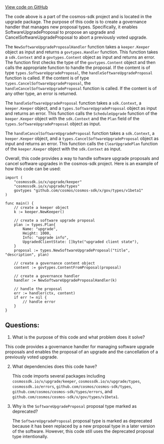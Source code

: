 [View code on GitHub](https://github.com/cosmos/cosmos-sdk/blob/main/x/upgrade/handler.go)

The code above is a part of the cosmos-sdk project and is located in the upgrade package. The purpose of this code is to create a governance handler that manages new proposal types. Specifically, it enables SoftwareUpgradeProposal to propose an upgrade and CancelSoftwareUpgradeProposal to abort a previously voted upgrade.

The `NewSoftwareUpgradeProposalHandler` function takes a `keeper.Keeper` object as input and returns a `govtypes.Handler` function. This function takes a `sdk.Context` and a `govtypes.Content` object as input and returns an error. The function first checks the type of the `govtypes.Content` object and then calls the appropriate function to handle the proposal. If the content is of type `types.SoftwareUpgradeProposal`, the `handleSoftwareUpgradeProposal` function is called. If the content is of type `types.CancelSoftwareUpgradeProposal`, the `handleCancelSoftwareUpgradeProposal` function is called. If the content is of any other type, an error is returned.

The `handleSoftwareUpgradeProposal` function takes a `sdk.Context`, a `keeper.Keeper` object, and a `types.SoftwareUpgradeProposal` object as input and returns an error. This function calls the `ScheduleUpgrade` function of the `keeper.Keeper` object with the `sdk.Context` and the `Plan` field of the `types.SoftwareUpgradeProposal` object as input.

The `handleCancelSoftwareUpgradeProposal` function takes a `sdk.Context`, a `keeper.Keeper` object, and a `types.CancelSoftwareUpgradeProposal` object as input and returns an error. This function calls the `ClearUpgradePlan` function of the `keeper.Keeper` object with the `sdk.Context` as input.

Overall, this code provides a way to handle software upgrade proposals and cancel software upgrades in the cosmos-sdk project. Here is an example of how this code can be used:

```
import (
    "cosmossdk.io/x/upgrade/keeper"
    "cosmossdk.io/x/upgrade/types"
    govtypes "github.com/cosmos/cosmos-sdk/x/gov/types/v1beta1"
)

func main() {
    // create a keeper object
    k := keeper.NewKeeper()

    // create a software upgrade proposal
    plan := types.Plan{
        Name: "upgrade",
        Height: 1000,
        Info: "upgrade info",
        UpgradedClientState: []byte("upgraded client state"),
    }
    proposal := types.NewSoftwareUpgradeProposal("title", "description", plan)

    // create a governance content object
    content := govtypes.ContentFromProposal(proposal)

    // create a governance handler
    handler := NewSoftwareUpgradeProposalHandler(k)

    // handle the proposal
    err := handler(ctx, content)
    if err != nil {
        // handle error
    }
}
```
## Questions: 
 1. What is the purpose of this code and what problem does it solve?
   
   This code provides a governance handler for managing software upgrade proposals and enables the proposal of an upgrade and the cancellation of a previously voted upgrade.

2. What dependencies does this code have?
   
   This code imports several packages including `cosmossdk.io/x/upgrade/keeper`, `cosmossdk.io/x/upgrade/types`, `cosmossdk.io/errors`, `github.com/cosmos/cosmos-sdk/types`, `github.com/cosmos/cosmos-sdk/types/errors`, and `github.com/cosmos/cosmos-sdk/x/gov/types/v1beta1`.

3. Why is the `SoftwareUpgradeProposal` proposal type marked as deprecated?
   
   The `SoftwareUpgradeProposal` proposal type is marked as deprecated because it has been replaced by a new proposal type in a later version of the software. However, this code still uses the deprecated proposal type intentionally.